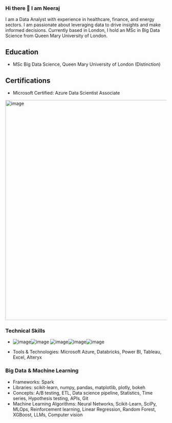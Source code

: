 ### Hi there 👋 I am Neeraj
I am a Data Analyst with experience in healthcare, finance, and energy sectors. I am passionate about leveraging data to drive insights and make informed decisions. Currently based in London, I hold an MSc in Big Data Science from Queen Mary University of London.

## Education

- MSc Big Data Science, Queen Mary University of London (Distinction)

## Certifications

- Microsoft Certified: Azure Data Scientist Associate
<img width="685" alt="image" src="https://github.com/GitWithNeeraj/GitWithNeeraj/assets/84373485/5de1a5c9-6e84-4784-b132-eb2a402778e8">

### Technical Skills

- ![image](https://github.com/GitWithNeeraj/GitWithNeeraj/assets/84373485/a616b284-e401-40b3-9b6d-dbcaec633ed1)![image](https://github.com/GitWithNeeraj/GitWithNeeraj/assets/84373485/0c6e39af-65d9-4fa4-a961-50e0208a2dac)
![image](https://github.com/GitWithNeeraj/GitWithNeeraj/assets/84373485/cf048b25-e571-46c0-bcf8-728aa4d6bca6)![image](https://github.com/GitWithNeeraj/GitWithNeeraj/assets/84373485/fe3ad635-8dc1-4093-9a87-c525aafd4736)![image](https://github.com/GitWithNeeraj/GitWithNeeraj/assets/84373485/884cb00f-e15a-4bb8-9d89-cda7ba0b4555)




- Tools & Technologies: Microsoft Azure, Databricks, Power BI, Tableau, Excel, Alteryx

### Big Data & Machine Learning

- Frameworks: Spark
- Libraries: scikit-learn, numpy, pandas, matplotlib, plotly, bokeh
- Concepts: A/B testing, ETL, Data science pipeline, Statistics, Time series, Hypothesis testing, APIs, Git
- Machine Learning Algorithms: Neural Networks, Scikit-Learn, SciPy, MLOps, Reinforcement learning, Linear Regression, Random Forest, XGBoost, LLMs, Computer vision

<!--
**GitWithNeeraj/GitWithNeeraj** is a ✨ _special_ ✨ repository because its `README.md` (this file) appears on your GitHub profile.

Here are some ideas to get you started:

- 🔭 I’m currently working on ...
- 🌱 I’m currently learning ...
- 👯 I’m looking to collaborate on ...
- 🤔 I’m looking for help with ...
- 💬 Ask me about ...
- 📫 How to reach me: ...
- 😄 Pronouns: ...
- ⚡ Fun fact: ...
-->
